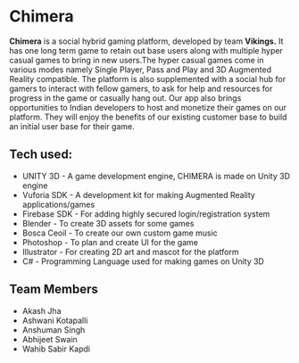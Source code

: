 # Chimera
<b>Chimera</b> is a social hybrid gaming platform, developed by team <b>Vikings.</b> It has one long term game to retain out base users along with multiple hyper casual games to bring in new users.The hyper casual games come in various modes namely Single Player, Pass and Play  and 3D Augmented Reality compatible. The platform is also supplemented with a social hub for gamers to interact with fellow gamers, to ask for help and resources for progress in the game or casually hang out.
Our app also brings opportunities to Indian developers to host and monetize their games on our platform. They will enjoy the benefits of our existing customer base to build an initial user base for their game. 


## Tech used:
<ul>
  <li>UNITY 3D - A game development engine, CHIMERA is made on Unity 3D engine
<li>Vuforia SDK - A development kit for making Augmented Reality applications/games 
<li>Firebase SDK - For adding highly secured login/registration system
<li>Blender - To create 3D assets for some games
<li>Bosca Ceoil - To create our own custom game music
<li>Photoshop - To plan and create UI for the game
<li>Illustrator - For creating 2D art and mascot for the platform
<li>C# - Programming Language used for making games on Unity 3D
</ul>


## Team Members
<ul>
  <li>Akash Jha</li>
  <li>Ashwani Kotapalli</li>
  <li>Anshuman Singh</li>
  <li>Abhijeet Swain</li>
  <li>Wahib Sabir Kapdi</li>
</ul>
